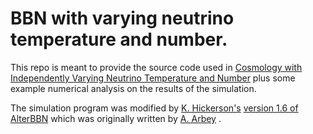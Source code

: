 # BBN with varying neutrino temperature and number. 

This repo is meant to provide the source code used in [Cosmology with Independently Varying Neutrino Temperature and Number](http://arxiv.org/abs/1609.06351) plus some example numerical analysis on the results of the simulation.

The simulation program was modified by [K. Hickerson's](https://github.com/hickerson) [version 1.6 of AlterBBN](https://github.com/hickerson/bbn) which was originally written by [A. Arbey](https://arxiv.org/abs/1106.1363) .

